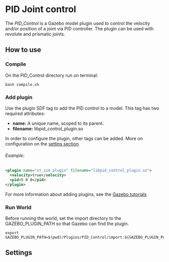 # PID Joint control
The *PID_Control* is a Gazebo model plugin used to control the velocity and/or position of a joint via PID controller. The plugin can be used with revolute and prismatic joints.

## How to use
### Compile
On the PID_Control directory run on terminal:

```
bash compile.sh
```

### Add plugin
Use the plugin SDF tag to add the PID control to a model.
This tag has two required attributes:
* **name:** A unique name, scoped to its parent.
* **filename:** libpid_control_plugin.so

In order to configure the plugin, other tags can be added. More on configuration on the [settins section](#Setings).

###### Example:

```xml
<plugin name="vt_sim plugin" filename="libpid_control_plugin.so">
  <velocity>true</velocity>
  <pid>5 0 0</pid>
</plugin>
```
For more information about adding plugins, see the [Gazebo tutorials](http://gazebosim.org/tutorials?tut=plugins_model&cat=running_the_plugin#RunningthePlugin.)

### Run World
Before running the world, set the import directory to the GAZEBO_PLUGIN_PATH so that Gazebo can find the plugin.

```
export GAZEBO_PLUGIN_PATH=$(pwd)/Plugins/PID_Control/import:${GAZEBO_PLUGIN_PATH}
```

## Settings
